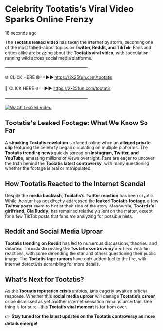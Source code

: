 # Celebrity Tootatis’s Viral Video Sparks Online Frenzy

18 seconds ago

The **Tootatis leaked video** has taken the internet by storm, becoming one of the most talked-about topics on **Twitter, Reddit, and TikTok**. Fans and critics alike are buzzing about the **Tootatis viral video**, with speculation running wild across social media platforms.

———————————————————-

🌐 CLICK HERE 🟢==►► https://2k25fun.com/tootatis

🔴 CLICK HERE 🌐==►► https://2k25fun.com/tootatis

———————————————————-

[![Watch Leaked Video](https://miro.medium.com/v2/resize:fit:828/format:webp/1*cilzJN44JGOrTw9NJCrNHA.gif "Watch Leaked Video")](https://2k25fun.com/tootatis)

## **Tootatis's Leaked Footage: What We Know So Far**  
A **shocking Tootatis revelation** surfaced online when an **alleged private clip** featuring the celebrity began circulating on multiple platforms. The **Tootatis trending news** quickly spread on **Instagram, Twitter, and YouTube**, amassing millions of views overnight. Fans are eager to uncover the truth behind the **Tootatis latest controversy**, with many questioning whether the footage is real or manipulated.  

## **How Tootatis Reacted to the Internet Scandal**  
Despite the **media backlash**, **Tootatis’s Twitter reaction** has been cryptic. While the star has not directly addressed the **leaked Tootatis footage**, a few **Twitter posts** seem to hint at their side of the story. Meanwhile, **Tootatis’s girlfriend, Gia Duddy**, has remained relatively silent on the matter, except for a few TikTok posts that fans are analyzing for possible hints.  

## **Reddit and Social Media Uproar**  
**Tootatis trending on Reddit** has led to numerous discussions, theories, and debates. Threads dissecting the **Tootatis controversy** are filled with fan reactions, with some defending the star and others questioning their public image. The **Tootatis tape rumors** have only added fuel to the fire, with internet detectives scrambling for more details.  

## **What’s Next for Tootatis?**  
As the **Tootatis reputation crisis** unfolds, fans eagerly await an official response. Whether this **social media uproar** will damage **Tootatis’s career** or be dismissed as yet another internet sensation remains uncertain. One thing is for sure—this **Tootatis viral moment** is far from over.  

👉 **Stay tuned for the latest updates on the Tootatis controversy as more details emerge!**  